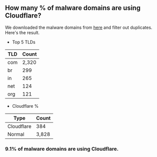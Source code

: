 ## How many % of malware domains are using Cloudflare?


We downloaded the malware domains from [here](https://urlhaus.abuse.ch) and filter out duplicates.
Here's the result.


[//]: # (start replacement)


- Top 5 TLDs

| TLD | Count |
| --- | --- |
| com | 2,320 |
| br | 299 |
| in | 265 |
| net | 124 |
| org | 121 |


- Cloudflare %

| Type | Count |
| --- | --- |
| Cloudflare | 384 |
| Normal | 3,828 |


### 9.1% of malware domains are using Cloudflare.